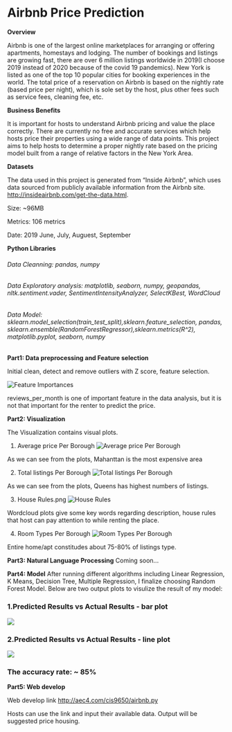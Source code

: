 # Airbnb Price Prediction 


**Overview**

Airbnb is one of the largest online marketplaces for arranging or offering apartments, homestays and lodging. The number of bookings and listings are growing fast, there are over 6 million listings worldwide in 2019(I choose 2019 instead of 2020 because of the covid 19 pandemics). New York is listed as one of the top 10 popular cities for booking experiences in the world. The total price of a reservation on Airbnb is based on the nightly rate (based price per night), which is sole set by the host, plus other fees such as service fees, cleaning fee, etc. 

**Business Benefits**

It is important for hosts to understand Airbnb pricing and value the place correctly. There are currently no free and accurate services which help hosts price their properties using a wide range of data points. This project aims to help hosts to determine a proper nightly rate based on the pricing model built from a range of relative factors in the New York Area.

**Datasets**

The data used in this project is generated from “Inside Airbnb”, which uses data sourced from publicly available information from the Airbnb site. http://insideairbnb.com/get-the-data.html. 

Size: ~96MB

Metrics: 106 metrics

Date: 2019 June, July, Auguest, September


**Python Libraries**

###### Data Cleanning: pandas, numpy
###### Data Exploratory analysis: matplotlib, seaborn, numpy, geopandas, nltk.sentiment.vader, SentimentIntensityAnalyzer, SelectKBest, WordCloud
###### Data Model: sklearn.model_selection(train_test_split),sklearn.feature_selection, pandas, sklearn.ensemble(RandomForestRegressor),sklearn.metrics(R^2), matplotlib.pyplot, seaborn, numpy


**Part1: Data preprocessing and Feature selection**

Initial clean, detect and remove outliers with Z score, feature selection.

![Feature Importances](https://github.com/Charlotte-01/TDI-capstone-project/blob/main/Feature%20Importances.png)

reviews_per_month is one of important feature in the data analysis, but it is not that important for the renter to predict the price.


**Part2: Visualization**

The Visualization contains visual plots. 
1. Average price Per Borough
![Average price Per Borough](https://github.com/Charlotte-01/TDI-capstone-project/blob/main/Average%20price%20Per%20Borough.png)

As we can see from the plots, Mahanttan is the most expensive area

2. Total listings Per Borough
![Total listings Per Borough](https://github.com/Charlotte-01/TDI-capstone-project/blob/main/Total%20listings%20Per%20Borough_read.png)

As we can see from the plots, Queens has highest numbers of listings.

3. House Rules.png
![House Rules](https://github.com/Charlotte-01/TDI-capstone-project/blob/main/House%20Rules.png)

Wordcloud plots give some key words regarding description, house rules that host can pay attention to while renting the place.

4. Room Types Per Borough
![Room Types Per Borough](https://github.com/Charlotte-01/TDI-capstone-project/blob/main/Room%20Types%20Per%20Borough.png)

Entire home/apt constitudes about 75-80% of listings type.

**Part3: Natural Language Processing**
Coming soon...

**Part4: Model**
After running different algorithms including Linear Regression, K Means, Decision Tree, Multiple Regression, I finalize choosing Random Forest Model. Below are two output plots to visulize the result of my model:

### 1.Predicted Results vs Actual Results - bar plot
![](https://github.com/Charlotte-01/TDI-capstone-project/blob/main/Predicted%20Results%20vs%20Actual%20Results2.png)

### 2.Predicted Results vs Actual Results - line plot

![](https://github.com/Charlotte-01/TDI-capstone-project/blob/main/Predicted%20Results%20vs%20Actual%20Results1.png)

### The accuracy rate: ~ 85% 

**Part5: Web develop**

Web develop link http://aec4.com/cis9650/airbnb.py 

Hosts can use the link and input their available data. Output will be suggested price housing.


